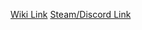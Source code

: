 [Wiki Link](https://github.com/FelixForesight2020/BaseBuildingPlus/wiki)
[Steam/Discord Link](https://steamcommunity.com/sharedfiles/filedetails/?id=1710977250)
